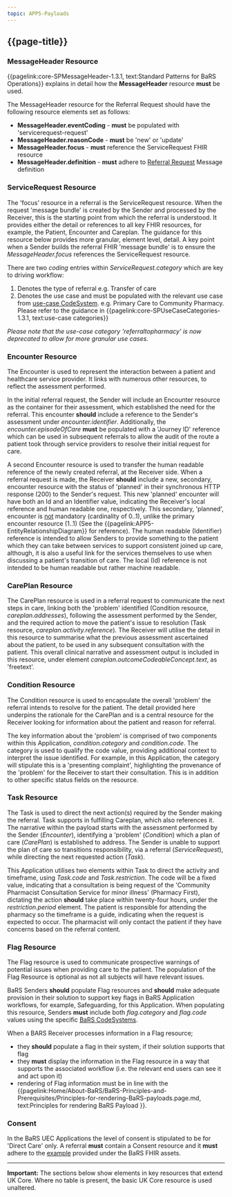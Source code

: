 ```yaml
---
topic: APP5-Payloads
---
```


## {{page-title}}

### MessageHeader Resource
{{pagelink:core-SPMessageHeader-1.3.1, text:Standard Patterns for BaRS Operations}} explains in detail how the **MessageHeader** resource **must** be used. 

The MessageHeader resource for the Referral Request should have the following resource elements set as follows:
* **MessageHeader.eventCoding** - **must** be populated with 'servicerequest-request'
* **MessageHeader.reasonCode** - **must** be 'new' or 'update'
* **MessageHeader.focus** - **must** reference the ServiceRequest FHIR resource
* **MessageHeader.definition** - **must** adhere to [Referral Request](https://simplifier.net/nhsbookingandreferrals/messagedefinition-bars-messagedefinition-servicerequest-request-referral) Message definition

### ServiceRequest Resource
The 'focus' resource in a referral is the ServiceRequest resource. When the request 'message bundle' is created by the Sender and processed by the Receiver, this is the starting point from which the referral is understood. It provides either the detail or references to all key FHIR resources, for example, the Patient, Encounter and Careplan. The guidance for this resource below provides more granular, element level, detail. A key point when a Sender builds the referral FHIR 'message bundle' is to ensure the *MessageHeader.focus* references the ServiceRequest resource. 

There are two *coding* entries within *ServiceRequest.category* which are key to driving workflow:
1. Denotes the type of referral e.g. Transfer of care
2. Denotes the use case and must be populated with the relevant use case from [use-case CodeSystem](
https://simplifier.net/nhsbookingandreferrals/usecases-categories-bars
). e.g. Primary Care to Community Pharmacy. Please refer to the guidance in {{pagelink:core-SPUseCaseCategories-1.3.1, text:use-case categories}}

*Please note that the use-case category 'referraltopharmacy' is now deprecated to allow for more granular use cases.*

### Encounter Resource
The Encounter is used to represent the interaction between a patient and healthcare service provider. It links with numerous other resources, to reflect the assessment performed. 

In the initial referral request, the Sender will include an Encounter resource as the container for their assessment, which established the need for the referral. This encounter **should** include a reference to the Sender's assessment under *encounter.identifier*. Additionally, the *encounter.episodeOfCare* **must** be populated with a 'Journey ID' reference which can be used in subsequent referrals to allow the audit of the route a patient took through service providers to resolve their initial request for care. 

A second Encounter resource is used to transfer the human readable reference of the newly created referral, at the Receiver side. When a referral request is made, the Receiver **should** include a new, secondary, encounter resource with the status of 'planned' in their synchronous HTTP response (200) to the Sender's request. This new 'planned' encounter will have both an Id and an Identifier value, indicating the Receiver's local reference and human readable one, respectively. This secondary, 'planned', encounter is <ins>not</ins> mandatory (cardinality of 0..1), unlike the primary encounter resource (1..1) (See the {{pagelink:APP5-EntityRelationshipDiagram}} for reference). The human readable (Identifier) reference is intended to allow Senders to provide something to the patient which they can take between services to support consistent joined up care, although, it is also a useful link for the services themselves to use when discussing a patient's transition of care. The local (Id) reference is not intended to be human readable but rather machine readable.

### CarePlan Resource
The CarePlan resource is used in a referral request to communicate the next steps in care, linking both the 'problem' identified (Condition resource, *careplan.addresses*), following the assessment performed by the Sender, and the required action to move the patient's issue to resolution (Task resource, *careplan.activity.reference*). The Receiver will utilise the detail in this resource to summarise what the previous assessment ascertained about the patient, to be used in any subsequent consultation with the patient. This overall clinical narrative and assessment output is included in this resource, under element *careplan.outcomeCodeableConcept.text*, as 'freetext'.

### Condition Resource 
The Condition resource is used to encapsulate the overall 'problem' the referral intends to resolve for the patient. The detail provided here underpins the rationale for the CarePlan and is a central resource for the Receiver looking for information about the patient and reason for referral.

The key information about the 'problem' is comprised of two components within this Application, *condition.category* and *condition.code*. The category is used to qualify the code value, providing additional context to interpret the issue identified. For example, in this Application, the category will stipulate this is a 'presenting complaint', highlighting the provenance of the 'problem' for the Receiver to start their consultation. This is in addition to other specific status fields on the resource. 

### Task Resource
The Task is used to direct the next action(s) required by the Sender making the referral. Task supports in fulfilling Careplan, which also references it. The narrative within the payload starts with the assessment performed by the Sender (*Encounter*), identifying a 'problem' (*Condition*) which a plan of care (*CarePlan*) is established to address. The Sender is unable to support the plan of care so transitions responsibility, via a referral (*ServiceRequest*), while directing the next requested action (*Task*).

This Application utilises two elements within Task to direct the activity and timeframe, using *Task.code* and *Task.restriction*. The code will be a fixed value, indicating that a consultation is being request of the 'Community Pharmacist Consultation Service for minor illness' (Pharmacy First), dictating the action **should** take place within twenty-four hours, under the *restriction.period* element. The patient is responsible for attending the pharmacy so the timeframe is a guide, indicating when the request is expected to occur. The pharmacist will only contact the patient if they have concerns based on the referral content. 

### Flag Resource
The Flag resource is used to communicate prospective warnings of potential issues when providing care to the patient. The population of the Flag Resource is optional as not all subjects will have relevant issues.

BaRS Senders **should** populate Flag resources and **should** make adequate provision in their solution to support key flags in BaRS Application workflows, for example, Safeguarding, for this Application. When populating this resource, Senders **must** include both *flag.category* and *flag.code* values using the specific [BaRS CodeSystems](https://simplifier.net/nhsbookingandreferrals/~resources?category=CodeSystem&sortBy=DisplayName).

When a BARS Receiver processes information in a Flag resource;

* they **should** populate a flag in their system, if their solution supports that flag
* they **must** display the information in the Flag resource in a way that supports the associated workflow (i.e. the relevant end users can see it and act upon it)
* rendering of Flag information must be in line with the {{pagelink:Home/About-BaRS/BaRS-Principles-and-Prerequisites/Principles-for-rendering-BaRS-payloads.page.md, text:Principles for rendering BaRS Payload }}.

### Consent 
In the BaRS UEC Applications the level of consent is stipulated to be for 'Direct Care' only. A referral **must** contain a Consent resource and it **must** adhere to the [example](https://simplifier.net/NHSBookingandReferrals/8fc39b95-89a6-45fb-914f-1458a10e9e14/~json) provided under the BaRS FHIR assets. 
<br>

<hr>
<div markdown="span" class="alert alert-warning" role="alert"><i class="fa fa-warning"></i>
    <b> Important:</b> 
    The sections below show elements in key resources that extend UK Core. Where no table is present, the basic UK Core resource is used unaltered.
</div>